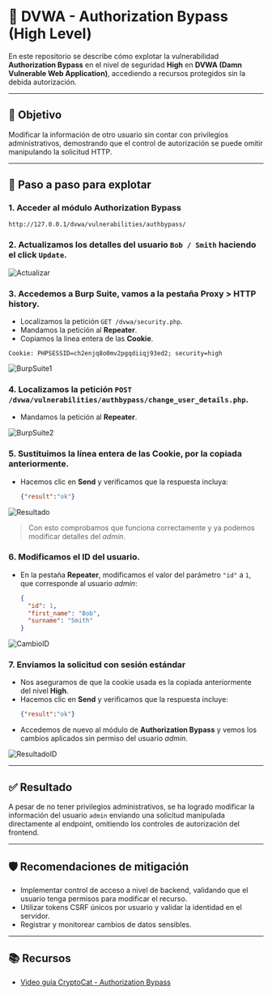 # 🚫 DVWA - Authorization Bypass (High Level)

En este repositorio se describe cómo explotar la vulnerabilidad **Authorization Bypass** en el nivel de seguridad **High** en **DVWA (Damn Vulnerable Web Application)**, accediendo a recursos protegidos sin la debida autorización.

---

## 🎯 Objetivo

Modificar la información de otro usuario sin contar con privilegios administrativos, demostrando que el control de autorización se puede omitir manipulando la solicitud HTTP.

---

## 🔧 Paso a paso para explotar

### 1. Acceder al módulo **Authorization Bypass**
```
http://127.0.0.1/dvwa/vulnerabilities/authbypass/
```

### 2. Actualizamos los detalles del usuario `Bob / Smith` haciendo el click `Update`.

![Actualizar](assets/AB_Actualizar.png)

### 3. Accedemos a **Burp Suite**, vamos a la pestaña **Proxy > HTTP history**.
  - Localizamos la petición `GET /dvwa/security.php`.
  - Mandamos la petición al **Repeater**.
  - Copiamos la línea entera de las **Cookie**.
```
Cookie: PHPSESSID=ch2enjq8o0mv2pgqdiiqj93ed2; security=high
```

![BurpSuite1](assets/AB_BurpSuite1.png)

### 4. Localizamos la petición `POST /dvwa/vulnerabilities/authbypass/change_user_details.php`.
  - Mandamos la petición al **Repeater**.

![BurpSuite2](assets/AB_BurpSuite2.png) 

### 5. Sustituimos la línea entera de las **Cookie**, por la copiada anteriormente.
   - Hacemos clic en **Send** y verificamos que la respuesta incluya:
     ```json
     {"result":"ok"}
     ``` 
![Resultado](assets/AB_Resultado.png)
> Con esto comprobamos que funciona correctamente y ya podemos modificar detalles del *admin*.

### 6. Modificamos el ID del usuario.
   - En la pestaña **Repeater**, modificamos el valor del parámetro `"id"` a `1`, que corresponde al usuario *admin*:
     ```json
     {
       "id": 1,
       "first_name": "Bob",
       "surname": "Smith"
     }
     ```
![CambioID](assets/AB_CambioID.png)

### 7. **Enviamos la solicitud con sesión estándar**
   - Nos aseguramos de que la cookie usada es la copiada anteriormente del nivel **High**.
   - Hacemos clic en **Send** y verificamos que la respuesta incluye:
     ```json
     {"result":"ok"}
     ```
   - Accedemos de nuevo al módulo de **Authorization Bypass** y vemos los cambios aplicados sin permiso del usuario *admin*.

![ResultadoID](assets/AB_ResultadoID.png)

---

## ✅ Resultado

A pesar de no tener privilegios administrativos, se ha logrado modificar la información del usuario `admin` enviando una solicitud manipulada directamente al endpoint, omitiendo los controles de autorización del frontend.

---

## 🛡️ Recomendaciones de mitigación

- Implementar control de acceso a nivel de backend, validando que el usuario tenga permisos para modificar el recurso.
- Utilizar tokens CSRF únicos por usuario y validar la identidad en el servidor.
- Registrar y monitorear cambios de datos sensibles.

---

## 📚 Recursos

- [Video guía CryptoCat - Authorization Bypass](https://www.youtube.com/watch?v=Qcgu34eWQa4&list=PLHUKi1UlEgOJLPSFZaFKMoexpM6qhOb4Q&index=16)
